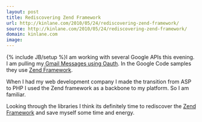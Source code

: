 ```yaml
---
layout: post
title: Rediscovering Zend Framework
url: http://kinlane.com/2010/05/24/rediscovering-zend-framework/
source: http://kinlane.com/2010/05/24/rediscovering-zend-framework/
domain: kinlane.com
image: 
---
```

{% include JB/setup %}I am working with several Google APIs this evening. I am pulling my<a href="http://code.google.com/apis/gmail/oauth/code.html"> Gmail Messages using Oauth</a>. In the Google Code samples they use <a href="http://framework.zend.com">Zend Framework</a>.<p></p>
When I had my web development company I made the transition from ASP to PHP I used the Zend framework as a backbone to my platform. So I am familiar.<p></p>
Looking through the libraries I think its definitely time to rediscover the <a href="http://framework.zend.com">Zend Framework</a> and save myself some time and energy.